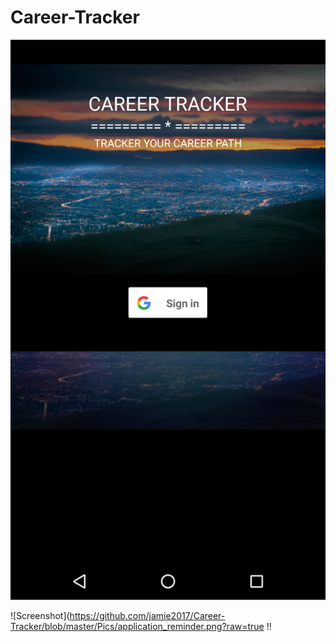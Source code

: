 # Career-Tracker
![Screenshot](https://github.com/jamie2017/Career-Tracker/blob/master/Pics/Login.png)


![Screenshot](https://github.com/jamie2017/Career-Tracker/blob/master/Pics/application_reminder.png?raw=true
!!
